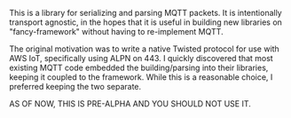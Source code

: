 This is a library for serializing and parsing MQTT packets.  It is intentionally transport agnostic, in the hopes that it is useful in building new libraries on "fancy-framework" without having to re-implement MQTT.

The original motivation was to write a native Twisted protocol for use with AWS IoT, specifically using ALPN on 443.  I quickly discovered that most existing MQTT code embedded the building/parsing into their libraries, keeping it coupled to the framework.  While this is a reasonable choice, I preferred keeping the two separate.

AS OF NOW, THIS IS PRE-ALPHA AND YOU SHOULD NOT USE IT.
